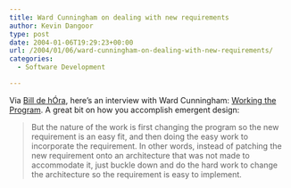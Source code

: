 ```yaml
---
title: Ward Cunningham on dealing with new requirements
author: Kevin Dangoor
type: post
date: 2004-01-06T19:29:23+00:00
url: /2004/01/06/ward-cunningham-on-dealing-with-new-requirements/
categories:
  - Software Development

---
```

Via [Bill de hÓra][1], here&#8217;s an interview with Ward Cunningham: [Working the Program][2]. A great bit on how you accomplish emergent design:

> But the nature of the work is first changing the program so the new requirement is an easy fit, and then doing the easy work to incorporate the requirement. In other words, instead of patching the new requirement onto an architecture that was not made to accommodate it, just buckle down and do the hard work to change the architecture so the requirement is easy to implement.

 [1]: http://www.dehora.net/journal/archives/000339.html
 [2]: http://www.artima.com/intv/clay2.html "Working the Program"